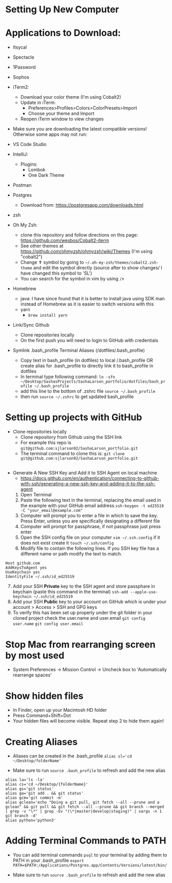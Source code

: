# Setting Up New Computer

# Applications to Download:

- Itsycal
- Spectacle
- 1Password
- Sophos

- iTerm2: 
    - Download your color theme (I'm using Cobalt2)
    - Update in iTerm:
        - Preferences>Profiles>Colors>ColorPresets>Import
        - Choose your theme and Import
    - Reopen iTerm window to view changes

* Make sure you are downloading the latest compatible versions! Otherwise some apps may not run:

- VS Code Studio

- IntelliJ:
    - Plugins: 
        - Lombok
        - One Dark Theme 

- Postman

- Postgres
    - Download from: https://postgresapp.com/downloads.html

- zsh

- Oh My Zsh: 
    - clone this repository and follow directions on this page: https://github.com/wesbos/Cobalt2-iterm
    - See other themes at https://github.com/ohmyzsh/ohmyzsh/wiki/Themes (I'm using "cobalt2")
    - Change ✝ symbol by going to `~/.oh-my-zsh/themes/cobalt2.zsh-theme` and edit the symbol directly (source after to show changes/ I have changed this symbol to 'SL')
    - You can search for the symbol in vim by using `/✝` 

- Homebrew
    - java: I have since found that it is better to install java using SDK man instead of Homebrew as it is easier to switch versions with this
    - yarn 
        - `brew install yarn`
        
- Link/Sync Github
    - Clone repositories locally
    - On the first push you will need to login to GitHub with credentials

- Symlink .bash_profile Terminal Aliases (/dotfiles/.bash_profile)
    - Copy text in bash_profile (in dotfiles) to local /.bash_profile OR create alias for .bash_profile to directly link it to bash_profile in dotfiles
    - In terminal type following command: `ln -sfn ~/Desktop/SashasProjects/SashaLarson_portfolio/dotfiles/bash_profile ~/.bash_profile`
    - add this line to the bottom of .zshrc file `source ~/.bash_profile`
    - then run `source ~/.zshrc` to get updated bash_profile

## 

# Setting up projects with GitHub
- Clone repositories locally
  - Clone repository from Github using the SSH link 
  - For example this repo is `git@github.com:sjlarson92/SashaLarson_portfolio.git`
  - The terminal command to clone this is: `git clone git@github.com:sjlarson92/SashaLarson_portfolio.git`
  ##
- Generate A New SSH Key and Add it to SSH Agent on local machine
  - https://docs.github.com/en/authentication/connecting-to-github-with-ssh/generating-a-new-ssh-key-and-adding-it-to-the-ssh-agent
  1. Open Terminal
  2. Paste the following text in the terminal, replacing the email used in the example with your GitHub email address.`ssh-keygen -t ed25519 -C "your_email@example.com"`
  3. Computer will prompt you to enter a file in which to save the key. Press Enter, unless you are specifically designating a different file
  4. Computer will prompt for passphrase, if not passphrase just press enter
  5. Open the SSH config file on your computer `vim ~/.ssh.config` if it does not exist create it `touch ~/.ssh/config`
  6. Modify file to contain the following lines. If you SSH key file has a different name or path modify the text to match.
```
Host github.com
AddKeysToAgent yes
UseKeychain yes
IdentityFile ~/.ssh/id_ed25519
```
7. Add your SSH **Private** key to the SSH agent and store passphare in keychain (paste this command in the terminal)
   `ssh-add --apple-use-keychain ~/.ssh/id_ed25519`
8. Add your SSH **Public** key to your account on GitHub which is under your account > Access > SSH and GPG keys
9. To verify this has been set up properly under the git folder in your cloned project check the user.name and user.email
   `git config user.name`
   `git config user.email`

# Stop Mac from rearranging screen by most used

- System Preferences -> Mission Control -> Uncheck box to 'Automatically rearrange spaces'

# Show hidden files

- In Finder, open up your Macintosh HD folder
- Press Command+Shift+Dot
- Your hidden files will become visible. Repeat step 2 to hide them again!

# Creating Aliases

- Aliases can be created in the .bash_profile `alias sl='cd ~/Desktop/folderName'` 

- Make sure to run `source .bash_profile` to refresh and add the new alias

```
alias la='ls -la'
alias cs='cd ~/Desktop/{folderName}'
alias gs='git status'
alias ga='git add . && git status'
alias gcm='git commit -m'
alias gclean='echo "Doing a git pull, git fetch --all --prune and a gclean" && git pull && git fetch --all --prune && git branch --merged | grep -v "\*" | grep -Ev "(\*|master|develop|staging)" | xargs -n 1 git branch -d'
alias python='python3'
```


# Adding Terminal Commands to PATH

- You can add terminal commands `psql` to your terminal by adding them to PATH in your .bash_profile 
`export PATH=$PATH:/Applications/Postgres.app/Contents/Versions/latest/bin/`

- Make sure to run `source .bash_profile` to refresh and add the new alias